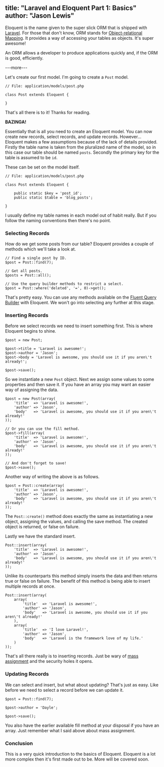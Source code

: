 title: "Laravel and Eloquent Part 1: Basics"
author: "Jason Lewis"
---
Eloquent is the name given to the super slick ORM that is shipped with [Laravel](http://laravel.com). For those that don't know, ORM stands for [Object-relational Mapping](http://en.wikipedia.org/wiki/Object-relational_mapping). It provides a way of accessing your tables as objects. It's super awesome!

An ORM allows a developer to produce applications quickly and, if the ORM is good, efficiently.

---more---

Let's create our first model. I'm going to create a `Post` model.

<?prettify?>

    // File: application/models/post.php

    class Post extends Eloquent {

    }

That's all there is to it! Thanks for reading.

**BAZINGA!**

Essentially that is all you need to create an Eloquent model. You can now create new records, select records, and update records. However... Eloquent makes a few assumptions because of the lack of details provided. Firstly the table name is taken from the pluralized name of the model, so in this case our table should be named `posts`. Secondly the primary key for the table is assumed to be `id`.

These can be set on the model itself.

<?prettify?>

    // File: application/models/post.php

    class Post extends Eloquent {

        public static $key = 'post_id';
        public static $table = 'blog_posts';

    }

I usually define my table names in each model out of habit really. But if you follow the naming conventions then there's no point.

### Selecting Records

How do we get some posts from our table? Eloquent provides a couple of methods which we'll take a look at.

<?prettify?>

    // Find a single post by ID.
    $post = Post::find(7);

    // Get all posts.
    $posts = Post::all();

    // Use the query builder methods to restrict a select.
    $post = Post::where('deleted', '=', 0)->get();

That's pretty easy. You can use any methods available on the [Fluent Query Builder](http://laravel.com/docs/database/fluent) with Eloquent. We won't go into selecting any further at this stage.

### Inserting Records

Before we select records we need to insert something first. This is where Eloquent begins to shine.

<?prettify?>

    $post = new Post;

    $post->title = 'Laravel is awesome!';
    $post->author = 'Jason';
    $post->body = 'Laravel is awesome, you should use it if you aren\'t already!';

    $post->save();

So we instantiate a new `Post` object. Next we assign some values to some properties and then save it. If you have an array you may want an easier way of assigning the data.

<?prettify?>

    $post = new Post(array(
        'title'  => 'Laravel is awesome!',
        'author' => 'Jason',
        'body'   => 'Laravel is awesome, you should use it if you aren\'t already!'
    ));

    // Or you can use the fill method.
    $post->fill(array(
        'title'  => 'Laravel is awesome!',
        'author' => 'Jason',
        'body'   => 'Laravel is awesome, you should use it if you aren\'t already!'
    ));

    // And don't forget to save!
    $post->save();

Another way of writing the above is as follows.

<?prettify?>

    $post = Post::create(array(
        'title'  => 'Laravel is awesome!',
        'author' => 'Jason',
        'body'   => 'Laravel is awesome, you should use it if you aren\'t already!'
    ));

The `Post::create()` method does exactly the same as instantiating a new object, assigning the values, and calling the save method. The created object is returned, or false on failure.

Lastly we have the standard insert.

<?prettify?>

    Post::insert(array(
        'title'  => 'Laravel is awesome!',
        'author' => 'Jason',
        'body'   => 'Laravel is awesome, you should use it if you aren\'t already!'
    ));

Unlike its counterparts this method simply inserts the data and then returns true or false on failure. The benefit of this method is being able to insert multiple records at once.

<?prettify?>

    Post::insert(array(
        array(
            'title'  => 'Laravel is awesome!',
            'author' => 'Jason',
            'body'   => 'Laravel is awesome, you should use it if you aren\'t already!'
        ),
        array(
            'title'  => 'I love Laravel!',
            'author' => 'Jason',
            'body'   => 'Laravel is the framework love of my life.'
        )
    ));

That's all there really is to inserting records. Just be wary of [mass assignment](http://vimeo.com/38154596) and the security holes it opens.

### Updating Records

We can select and insert, but what about updating? That's just as easy. Like before we need to select a record before we can update it.

<?prettify?>

    $post = Post::find(7);

    $post->author = 'Dayle';

    $post->save();

You also have the earlier available fill method at your disposal if you have an array. Just remember what I said above about mass assignment.

### Conclusion

This is a very quick introduction to the basics of Eloquent. Eloquent is a lot more complex then it's first made out to be. More will be covered soon.